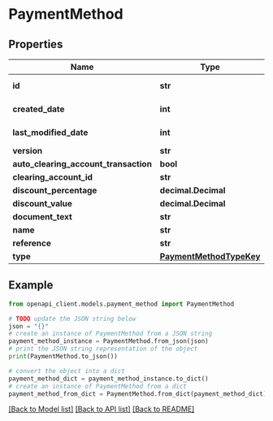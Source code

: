 # PaymentMethod


## Properties

Name | Type | Description | Notes
------------ | ------------- | ------------- | -------------
**id** | **str** |  | [optional] [readonly] 
**created_date** | **int** |  | [optional] [readonly] 
**last_modified_date** | **int** |  | [optional] [readonly] 
**version** | **str** |  | [optional] 
**auto_clearing_account_transaction** | **bool** |  | [optional] 
**clearing_account_id** | **str** |  | [optional] 
**discount_percentage** | **decimal.Decimal** |  | [optional] 
**discount_value** | **decimal.Decimal** |  | [optional] 
**document_text** | **str** |  | [optional] 
**name** | **str** |  | [optional] 
**reference** | **str** |  | [optional] 
**type** | [**PaymentMethodTypeKey**](PaymentMethodTypeKey.md) |  | [optional] 

## Example

```python
from openapi_client.models.payment_method import PaymentMethod

# TODO update the JSON string below
json = "{}"
# create an instance of PaymentMethod from a JSON string
payment_method_instance = PaymentMethod.from_json(json)
# print the JSON string representation of the object
print(PaymentMethod.to_json())

# convert the object into a dict
payment_method_dict = payment_method_instance.to_dict()
# create an instance of PaymentMethod from a dict
payment_method_from_dict = PaymentMethod.from_dict(payment_method_dict)
```
[[Back to Model list]](../README.md#documentation-for-models) [[Back to API list]](../README.md#documentation-for-api-endpoints) [[Back to README]](../README.md)


